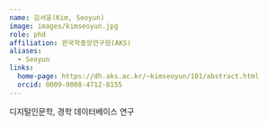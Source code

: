 ```yaml
---
name: 김서윤(Kim, Seoyun)
image: images/kimseoyun.jpg
role: phd
affiliation: 한국학중앙연구원(AKS)
aliases:
  - Seoyun
links:
  home-page: https://dh.aks.ac.kr/~kimseoyun/101/abstract.html
  orcid: 0009-0008-4712-8155
---
```

디지털인문학, 경학 데이터베이스 연구
